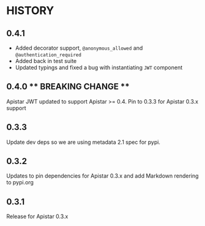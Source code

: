 # HISTORY

## 0.4.1

* Added decorator support, `@anonymous_allowed` and `@authentication_required`
* Added back in test suite
* Updated typings and fixed a bug with instantiating `JWT` component

## 0.4.0 ** BREAKING CHANGE **

Apistar JWT updated to support Apistar >= 0.4. Pin to 0.3.3 for Apistar 0.3.x support

## 0.3.3

Update dev deps so we are using metadata 2.1 spec for pypi.

## 0.3.2

Updates to pin dependencies for Apistar 0.3.x and add Markdown rendering to pypi.org

## 0.3.1

Release for Apistar 0.3.x
